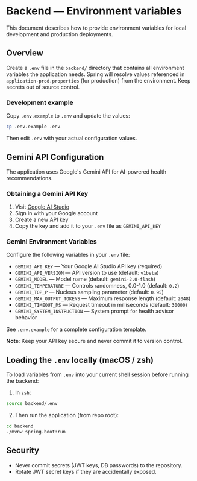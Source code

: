 # Backend — Environment variables

This document describes how to provide environment variables for local development and production deployments.

## Overview

Create a `.env` file in the `backend/` directory that contains all environment variables the application needs. Spring
will resolve values referenced in `application-prod.properties` (for production) from the environment. Keep secrets out
of source control.

### Development example

Copy `.env.example` to `.env` and update the values:

```bash
cp .env.example .env
```

Then edit `.env` with your actual configuration values.

## Gemini API Configuration

The application uses Google's Gemini API for AI-powered health recommendations.

### Obtaining a Gemini API Key

1. Visit [Google AI Studio](https://aistudio.google.com/app/apikey)
2. Sign in with your Google account
3. Create a new API key
4. Copy the key and add it to your `.env` file as `GEMINI_API_KEY`

### Gemini Environment Variables

Configure the following variables in your `.env` file:

- `GEMINI_API_KEY` — Your Google AI Studio API key (required)
- `GEMINI_API_VERSION` — API version to use (default: `v1beta`)
- `GEMINI_MODEL` — Model name (default: `gemini-2.0-flash`)
- `GEMINI_TEMPERATURE` — Controls randomness, 0.0-1.0 (default: `0.2`)
- `GEMINI_TOP_P` — Nucleus sampling parameter (default: `0.95`)
- `GEMINI_MAX_OUTPUT_TOKENS` — Maximum response length (default: `2048`)
- `GEMINI_TIMEOUT_MS` — Request timeout in milliseconds (default: `30000`)
- `GEMINI_SYSTEM_INSTRUCTION` — System prompt for health advisor behavior

See `.env.example` for a complete configuration template.

**Note**: Keep your API key secure and never commit it to version control.

## Loading the `.env` locally (macOS / zsh)

To load variables from `.env` into your current shell session before running the backend:

1. In `zsh`:

```bash
source backend/.env
```

2. Then run the application (from repo root):

```bash
cd backend
./mvnw spring-boot:run
```

## Security

- Never commit secrets (JWT keys, DB passwords) to the repository.
- Rotate JWT secret keys if they are accidentally exposed.
